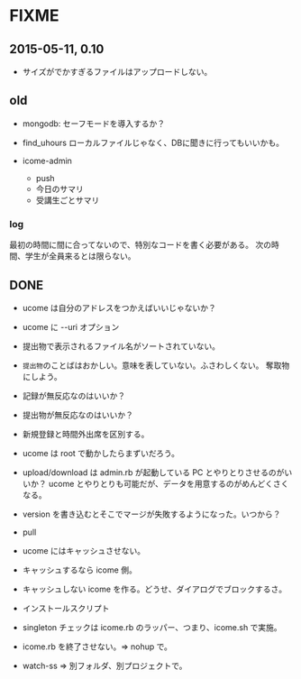 # FIXME

## 2015-05-11, 0.10

* サイズがでかすぎるファイルはアップロードしない。

## old
* mongodb: セーフモードを導入するか？

* find_uhours
  ローカルファイルじゃなく、DBに聞きに行ってもいいかも。

* icome-admin
  * push
  * 今日のサマリ
  * 受講生ごとサマリ

### log

最初の時間に間に合ってないので、特別なコードを書く必要がある。
次の時間、学生が全員来るとは限らない。

## DONE

* ucome は自分のアドレスをつかえばいいじゃないか？
* ucome に --uri オプション
* 提出物で表示されるファイル名がソートされていない。
* `提出物`のことばはおかしい。意味を表していない。ふさわしくない。
  奪取物にしよう。

* 記録が無反応なのはいいか？
* 提出物が無反応なのはいいか？
* 新規登録と時間外出席を区別する。
* ucome は root で動かしたらまずいだろう。
* upload/download は admin.rb が起動している PC とやりとりさせるのがいいか？
  ucome とやりとりも可能だが、データを用意するのがめんどくさくなる。
* version を書き込むとそこでマージが失敗するようになった。いつから？
* pull
* ucome にはキャッシュさせない。
* キャッシュするなら icome 側。
* キャッシュしない icome を作る。どうせ、ダイアログでブロックするさ。
* インストールスクリプト
* singleton チェックは icome.rb のラッパー、つまり、icome.sh で実施。
* icome.rb を終了させない。=> nohup で。
* watch-ss => 別フォルダ、別プロジェクトで。

